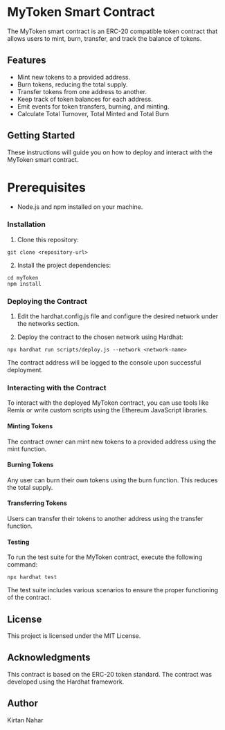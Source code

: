 # MyToken Smart Contract
The MyToken smart contract is an ERC-20 compatible token contract that allows users to mint, burn, transfer, and track the balance of tokens.

## Features
* Mint new tokens to a provided address.
* Burn tokens, reducing the total supply.
* Transfer tokens from one address to another.
* Keep track of token balances for each address.
* Emit events for token transfers, burning, and minting.
* Calculate Total Turnover, Total Minted and Total Burn

 ## Getting Started
These instructions will guide you on how to deploy and interact with the MyToken smart contract.

# Prerequisites
* Node.js and npm installed on your machine.
### Installation
1. Clone this repository:

```
git clone <repository-url>
```
2. Install the project dependencies:

```
cd myToken
npm install
```
### Deploying the Contract
1. Edit the hardhat.config.js file and configure the desired network under the networks section.

2. Deploy the contract to the chosen network using Hardhat:

```
npx hardhat run scripts/deploy.js --network <network-name>
```
The contract address will be logged to the console upon successful deployment.

### Interacting with the Contract
To interact with the deployed MyToken contract, you can use tools like Remix or write custom scripts using the Ethereum JavaScript libraries.

#### Minting Tokens
The contract owner can mint new tokens to a provided address using the mint function.

#### Burning Tokens
Any user can burn their own tokens using the burn function. This reduces the total supply.

#### Transferring Tokens
Users can transfer their tokens to another address using the transfer function.

#### Testing
To run the test suite for the MyToken contract, execute the following command:
```
npx hardhat test
```
The test suite includes various scenarios to ensure the proper functioning of the contract.

## License
This project is licensed under the MIT License.

## Acknowledgments
This contract is based on the ERC-20 token standard.
The contract was developed using the Hardhat framework.

## Author
Kirtan Nahar
